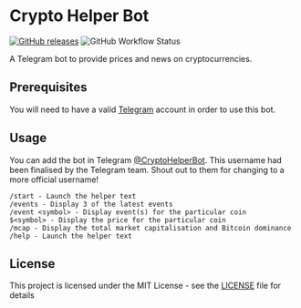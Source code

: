 # Crypto Helper Bot
[![GitHub releases](https://img.shields.io/github/release/ruchern-chong/crypto-helper-bot.svg?style=for-the-badge)](https://github.com/ruchern-chong/crypto-helper-bot/releases)
![GitHub Workflow Status](https://img.shields.io/github/workflow/status/ruchern-chong/crypto-helper-bot/Node.js%20CI?style=for-the-badge)

A Telegram bot to provide prices and news on cryptocurrencies.

## Prerequisites
You will need to have a valid [Telegram](https://telegram.org) account in order to use this bot.

## Usage
You can add the bot in Telegram [@CryptoHelperBot](https://t.me/CryptoHelperBot). This username had been finalised by the Telegram team. Shout out to them for changing to a more official username!

```
/start - Launch the helper text
/events - Display 3 of the latest events
/event <symbol> - Display event(s) for the particular coin
$<symbol> - Display the price for the particular coin
/mcap - Display the total market capitalisation and Bitcoin dominance
/help - Launch the helper text
```

## License
This project is licensed under the MIT License - see the [LICENSE](LICENSE) file for details
